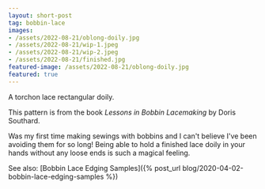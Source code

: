 ```yaml
---
layout: short-post
tag: bobbin-lace
images:
- /assets/2022-08-21/oblong-doily.jpg
- /assets/2022-08-21/wip-1.jpeg
- /assets/2022-08-21/wip-2.jpeg
- /assets/2022-08-21/finished.jpg
featured-image: /assets/2022-08-21/oblong-doily.jpg
featured: true
---
```

A torchon lace rectangular doily<!--more-->.

This pattern is from the book *Lessons in Bobbin Lacemaking* by Doris Southard.

Was my first time making sewings with bobbins and I can't believe I've been avoiding
them for so long! Being able to hold a finished lace doily in your hands without
any loose ends is such a magical feeling.


See also: [Bobbin Lace Edging Samples]({% post_url blog/2020-04-02-bobbin-lace-edging-samples %})